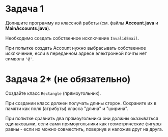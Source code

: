 # Задача 1

Допишите программу из классной работы (см. файлы **Account.java** и **MainAccounts.java**).

Необходимо создать собственное исключение `InvalidEmail`.

При попытке создать Account нужно выбрасывать собственное исключение, если в переданном адресе электронной почты нет символа `'@'`.

# Задача 2* (не обязательно)

Создайте класс `Rectangle` (прямоугольник).

При создании класс должен получать длины сторон. Сохраните их в памяти как поля (атрибуты) класса "длина" и "ширина".

При попытке сравнить два прямоугольника они должны оказываться одинаковыми, если сами прямоугольники как геометрические фигуры равны - если их можно совместить, повернув и наложив друг на друга.
